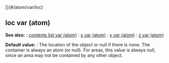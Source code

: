 []{#/atom/var/loc}
  ## loc var (atom)
  **See also:**
  :   [contents list var (atom)](ref/atom/var/contents)
  :   [x var (atom)](ref/atom/var/x)
  :   [y var (atom)](ref/atom/var/y)
  :   [z var (atom)](ref/atom/var/z)
  <!-- -->
  **Default value:**
  :   The location of the object or null if there is none.
  The container is always an atom (or null). For areas, this value is
  always null, since an area may not be contained by any other object.